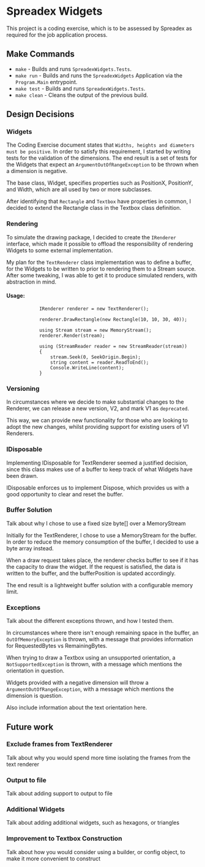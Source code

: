 # Spreadex Widgets

This project is a coding exercise, which is  to be assessed by Spreadex as required for the job application process.

## Make Commands
- `make` - Builds and runs `SpreadexWidgets.Tests`.
- `make run` - Builds and runs the `SpreadexWidgets` Application via the `Program.Main` entrypoint.
- `make test` - Builds and runs `SpreadexWidgets.Tests`.
- `make clean` - Cleans the output of the previous build.

## Design Decisions

### Widgets

The Coding Exercise document states that `Widths, heights and diameters must be positive`. In order to satisfy this requirement, I started by writing tests for the validation of the dimensions. The end result is a set of tests for the Widgets that expect an `ArgumentOutOfRangeException` to be thrown when a dimension is negative. 

The base class, Widget, specifies properties such as PositionX, PositionY, and Width, which are all used by two or more subclasses.

After identifying that `Rectangle` and `Textbox` have properties in common, I decided to extend the Rectangle class in the Textbox class definition.

### Rendering

To simulate the drawing package, I decided to create the `IRenderer` interface, which made it possible to offload the responsibility of rendering Widgets to some external implementation.

My plan for the `TextRenderer` class implementation was to define a  buffer, for the Widgets to be written to prior to rendering them to a Stream source. After some tweaking, I was able to get it to produce simulated renders, with abstraction in mind.

#### Usage:

```
            IRenderer renderer = new TextRenderer();

            renderer.DrawRectangle(new Rectangle(10, 10, 30, 40));

            using Stream stream = new MemoryStream();
            renderer.Render(stream);

            using (StreamReader reader = new StreamReader(stream))
            {
                stream.Seek(0, SeekOrigin.Begin);
                string content = reader.ReadToEnd();
                Console.WriteLine(content);
            }
```

### Versioning

In circumstances where we decide to make substantial changes to the Renderer, we can release a new version, V2, and mark V1 as `deprecated`.

This way, we can provide new functionality for those who are looking to adopt the new changes, whilst providing support for existing users of V1 Renderers. 

### IDisposable

Implementing IDisposable for TextRenderer seemed a justified decision, since this class makes use of a buffer to keep track of what Widgets have been drawn.

IDisposable enforces us to implement Dispose, which provides us with a good opportunity to clear and reset the buffer.

### Buffer Solution

Talk about why I chose to use a fixed size byte[] over a MemoryStream

Initially for the TextRenderer, I chose to use a MemoryStream for the buffer. In order to reduce the memory consumption of the buffer, I decided to use a byte array instead. 

When a draw request takes place, the renderer checks buffer to see if it has the capacity to draw the widget. If the request is satisfied, the data is written to the buffer, and the bufferPosition is updated accordingly. 

The end result is a lightweight buffer solution with a configurable memory limit.

### Exceptions

Talk about the different exceptions thrown, and how I tested them.

In circumstances where there isn't enough remaining space in the buffer, an `OutOfMemoryException` is thrown, with a message that provides information for RequestedBytes vs RemainingBytes.

When trying to draw a Textbox using an unsupported orientation, a `NotSupportedException` is thrown, with a message which mentions the orientation in question.

Widgets provided with a negative dimension will throw a `ArgumentOutOfRangeException`, with a message which mentions the dimension is question.

Also include information about the text orientation here.

## Future work

### Exclude frames from TextRenderer

Talk about why you would spend more time isolating the frames from the text renderer

### Output to file

Talk about adding support to output to file

### Additional Widgets

Talk about adding additional widgets, such as hexagons, or triangles

### Improvement to Textbox Construction

Talk about how you would consider using a builder, or config object, to make it more convenient to construct 